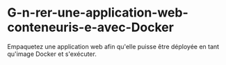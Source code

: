 # G-n-rer-une-application-web-conteneuris-e-avec-Docker
Empaquetez une application web afin qu'elle puisse être déployée en tant qu'image Docker et s'exécuter.
